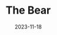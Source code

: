 ---
act: Act I
title: The Bear
date: 2023-11-18
summary: The Bear inspired us to start our supper club, and we crafted a menu that paid homage to the dishes from the show.
color: 102B8E
courses:
    - name: Starter
      title: “The Michael”
      description: Mortadella-stuffed parmesan cannoli with pistachio crumb
    - name: Mains
      title: Sydney’s Cola-Braised Short Ribs
      description: Beef short ribs slow-cooked in a cola braise and mushroom risotto (with added acid)
    - name: Dessert
      title: Marcus’ Chocolate Cake
      description: Chocolate cake, mousse and icing with vanilla ice cream
---